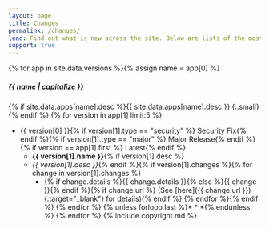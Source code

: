 ```yaml
---
layout: page
title: Changes
permalink: /changes/
lead: Find out what is new across the site. Below are lists of the most recent versions for each component of the site, together with a summary description and a run down of all the changes in that version.
support: true
---
```

{% for app in site.data.versions %}{% assign name = app[0] %}
##### {{ name | capitalize }}
{% if site.data.apps[name].desc %}{{ site.data.apps[name].desc }}
{:.small}{% endif %}
{% for version in app[1] limit:5 %}
+ {{ version[0] }}{% if version[1].type == "security" %} <span class="badge badge-danger">Security Fix</span>{% endif %}{% if version[1].type == "major" %} <span class="badge badge-dark">Major Release</span>{% endif %}{% if version == app[1].first %} <span class="badge badge-secondary">Latest</span>{% endif %}
	- __{{ version[1].name }}__{% if version[1].desc %}
	- _{{ version[1].desc }}_{% endif %}{% if version[1].changes %}{% for change in version[1].changes %}
		* {% if change.details %}{{ change.details }}{% else %}{{ change }}{% endif %}{% if change.url %} (See [here]({{ change.url }}){:target="_blank"} for details){% endif %}
	{% endfor %}{% endif %}
{% endfor %}
{% unless forloop.last %}* * *{% endunless %}
{% endfor %}
{% include copyright.md %}